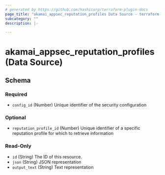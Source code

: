 ```yaml
---
# generated by https://github.com/hashicorp/terraform-plugin-docs
page_title: "akamai_appsec_reputation_profiles Data Source - terraform-provider-akamai"
subcategory: ""
description: |-
  
---
```


# akamai_appsec_reputation_profiles (Data Source)





<!-- schema generated by tfplugindocs -->
## Schema

### Required

- `config_id` (Number) Unique identifier of the security configuration

### Optional

- `reputation_profile_id` (Number) Unique identifier of a specific reputation profile for which to retrieve information

### Read-Only

- `id` (String) The ID of this resource.
- `json` (String) JSON representation
- `output_text` (String) Text representation

